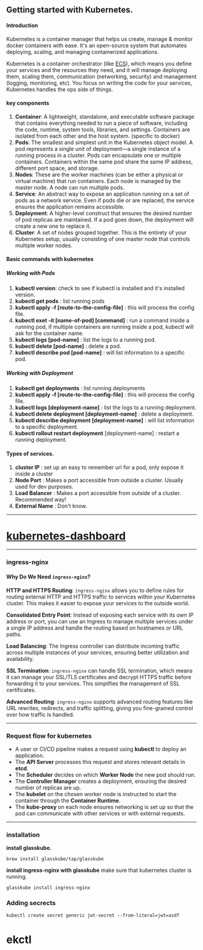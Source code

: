 


## Getting started with Kubernetes.
#### Introduction
Kubernetes is a container manager that helps us create, manage & monitor docker containers with ease. It's an open-source system that automates deploying, scaling, and managing containerized applications.

Kubernetes is a container orchestrator (like [ECS](https://newsletter.simpleaws.dev/p/simple-aws-4-ecs)), which means you define your services and the resources they need, and it will manage deploying them, scaling them, communication (networking, security) and management (logging, monitoring, etc). You focus on writing the code for your services, Kubernetes handles the ops side of things.

#### key components

1. **Container**: A lightweight, standalone, and executable software package that contains everything needed to run a piece of software, including the code, runtime, system tools, libraries, and settings. Containers are isolated from each other and the host system. (specific to docker)
2. **Pods**: The smallest and simplest unit in the Kubernetes object model. A pod represents a single unit of deployment—a single instance of a running process in a cluster. Pods can encapsulate one or multiple containers. Containers within the same pod share the same IP address, different port space, and storage.
3. **Nodes**: These are the worker machines (can be either a physical or virtual machine) that run containers. Each node is managed by the master node. A node can run multiple pods.
4. **Service**: An abstract way to expose an application running on a set of pods as a network service. Even if pods die or are replaced, the service ensures the application remains accessible.
5. **Deployment**: A higher-level construct that ensures the desired number of pod replicas are maintained. If a pod goes down, the deployment will create a new one to replace it.
6. **Cluster**: A set of nodes grouped together. This is the entirety of your Kubernetes setup, usually consisting of one master node that controls multiple worker nodes.

#### Basic commands with kubernetes

##### Working with Pods
1. **kubectl version**: check to see if kubectl is installed and it's installed version.
2. **kubectl get pods** : list running pods
3. **kubectl apply -f [route-to-the-config-file]** : this will process the config file.
4. **kubectl exet -it [name-of-pod]  [command]** : run a command inside a running pod, if multiple containers are running inside a pod, kubectl will ask for the container name.
5. **kubectl logs [pod-name]** : list the logs to a running pod.
6. **kubectl delete [pod-name]** : delete a pod.
7. **kubectl describe pod [pod-name]** : will list information to a specific pod.

##### Working with Deployment
1. **kubectl get deployments** : list running deployments
2. **kubectl apply -f [route-to-the-config-file]** : this will process the config file.
3. **kubectl logs [deployment-name]** : list the logs to a running deployment.
4. **kubectl delete deployment [deployment-name]** : delete a deployment.
5. **kubectl describe deployment [deployment-name]** : will list information to a specific deployment.
6. __kubectl rollout restart deployment__ [deployment-name] : restart a running deployment.

#### Types of services.

1. __cluster IP__ : set up an easy to remember url for a pod, only expose it inside a cluster
2. __Node Port__ : Makes a port accessible from outside a cluster. Usually used for dev purposes.
3. __Load Balancer__ : Makes a port accessible from outside of a cluster. Recommended way!
4. __External Name__ : Don't know.
   
---

# [kubernetes-dashboard](http://localhost:8001/api/v1/namespaces/kubernetes-dashboard/services/https:kubernetes-dashboard:/proxy)

---

### ingress-nginx 

#### Why Do We Need `ingress-nginx`?

**HTTP and HTTPS Routing**:
`ingress-nginx` allows you to define rules for routing external HTTP and HTTPS traffic to services within your Kubernetes cluster. This makes it easier to expose your services to the outside world.
    
**Consolidated Entry Point**:
Instead of exposing each service with its own IP address or port, you can use an Ingress to manage multiple services under a single IP address and handle the routing based on hostnames or URL paths.
    
**Load Balancing**:
The Ingress controller can distribute incoming traffic across multiple instances of your services, ensuring better utilization and availability.
    
**SSL Termination**:
`ingress-nginx` can handle SSL termination, which means it can manage your SSL/TLS certificates and decrypt HTTPS traffic before forwarding it to your services. This simplifies the management of SSL certificates.
    
**Advanced Routing**:
`ingress-nginx` supports advanced routing features like URL rewrites, redirects, and traffic splitting, giving you fine-grained control over how traffic is handled.


---

### Request flow for kubernetes

- A user or CI/CD pipeline makes a request using **kubectl** to deploy an application.
- The **API Server** processes this request and stores relevant details in **etcd**.
- The **Scheduler** decides on which **Worker Node** the new pod should run.
- The **Controller Manager** creates a deployment, ensuring the desired number of replicas are up.
- The **kubelet** on the chosen worker node is instructed to start the container through the **Container Runtime**.
- The **kube-proxy** on each node ensures networking is set up so that the pod can communicate with other services or with external requests.

---


### installation 

**install glasskube.**
```
brew install glasskube/tap/glasskube
```

**install ingress-nginx with glasskube**
make sure that kubernetes cluster is running.
```
glasskube install ingress-nginx
```


### Adding secrects

```
kubectl create secret generic jwt-secret --from-literal=jwt=asdf
```

# ekctl 

